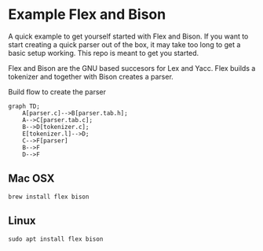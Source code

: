 # Example Flex and Bison

A quick example to get yourself started with Flex and Bison.
If you want to start creating a quick parser out of the box, it may take too long to get a basic setup working.
This repo is meant to get you started.

Flex and Bison are the GNU based succesors for Lex and Yacc.
Flex builds a tokenizer and together with Bison creates a parser.

Build flow to create the parser
```{mermaid}
graph TD;
    A[parser.c]-->B[parser.tab.h];
    A-->C[parser.tab.c];
    B-->D[tokenizer.c];
    E[tokenizer.l]-->D;
    C-->F[parser]
    B-->F
    D-->F
```

## Mac OSX

```
brew install flex bison
```

## Linux

```
sudo apt install flex bison
```

